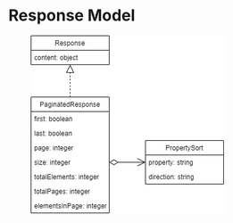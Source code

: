 # Response Model

<figure><img src="../../.gitbook/assets/generic_response_model.drawio (1).png" alt=""><figcaption></figcaption></figure>
